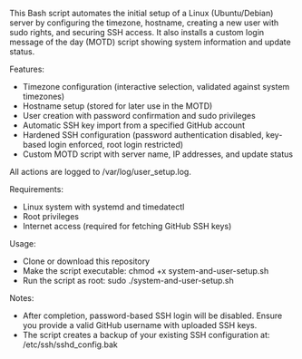 This Bash script automates the initial setup of a Linux (Ubuntu/Debian) server by configuring the timezone, hostname, creating a new user with sudo rights, and securing SSH access. It also installs a custom login message of the day (MOTD) script showing system information and update status.

Features:
- Timezone configuration (interactive selection, validated against system timezones)
- Hostname setup (stored for later use in the MOTD)
- User creation with password confirmation and sudo privileges
- Automatic SSH key import from a specified GitHub account
- Hardened SSH configuration (password authentication disabled, key-based login enforced, root login restricted)
- Custom MOTD script with server name, IP addresses, and update status

All actions are logged to /var/log/user_setup.log.

Requirements:
- Linux system with systemd and timedatectl
- Root privileges
- Internet access (required for fetching GitHub SSH keys)

Usage:
- Clone or download this repository
- Make the script executable: chmod +x system-and-user-setup.sh
- Run the script as root: sudo ./system-and-user-setup.sh

Notes:
- After completion, password-based SSH login will be disabled. Ensure you provide a valid GitHub username with uploaded SSH keys.
- The script creates a backup of your existing SSH configuration at: /etc/ssh/sshd_config.bak
